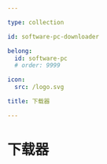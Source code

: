 ```yaml
---

type: collection

id: software-pc-downloader

belong:
  id: software-pc
  # order: 9999

icon:
  src: /logo.svg

title: 下载器

---
```


# 下载器

<ShowBreadcrumb />

<ShowResources/>

